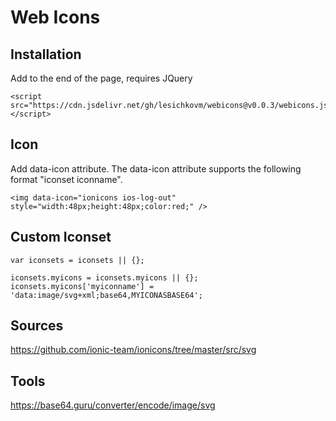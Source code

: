 # Web Icons


## Installation ##

Add to the end of the page, requires JQuery
```
<script src="https://cdn.jsdelivr.net/gh/lesichkovm/webicons@v0.0.3/webicons.js"></script>
```

## Icon ##

Add data-icon attribute. The data-icon attribute supports the following format "iconset iconname".
```
<img data-icon="ionicons ios-log-out" style="width:48px;height:48px;color:red;" />
```

## Custom Iconset ##

```
var iconsets = iconsets || {};

iconsets.myicons = iconsets.myicons || {};
iconsets.myicons['myiconname'] = 'data:image/svg+xml;base64,MYICONASBASE64';
```

## Sources ##

https://github.com/ionic-team/ionicons/tree/master/src/svg

## Tools ##

https://base64.guru/converter/encode/image/svg
